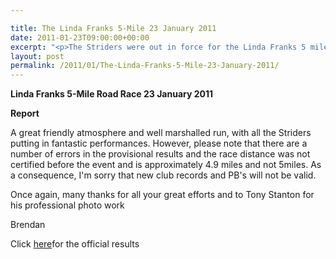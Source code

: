 ```yaml
---

title: The Linda Franks 5-Mile 23 January 2011
date: 2011-01-23T09:00:00+00:00
excerpt: "<p>The Striders were out in force for the Linda Franks 5 mile road race. John Parker stormed to victory, where he led from the start and pulled away with every stride to win this county series race by over 400 metres. His time was a scintillating 24.49 for this flat very fast course which has yet to be officially certified by the RRC. There were lots of PB's and outstanding performance by all. very well done everyone, Brendan Ward (Club Chairman) Linda Franks Photos Report Results</p>"
layout: post
permalink: /2011/01/The-Linda-Franks-5-Mile-23-January-2011/
---
```

**Linda Franks 5-Mile Road Race 23 January 2011**



 </p> 

**Report**

A great friendly atmosphere and well marshalled run, with all the Striders putting in fantastic performances. However, please note that there are a number of errors in the provisional results and the race distance was not certified before the event and is approximately 4.9 miles and not 5miles. As a consequence, I'm sorry that new club records and PB's will not be valid.

Once again, many thanks for all your great efforts and to Tony Stanton for his professional photo work

Brendan

Click <a href="https://www.almostathletes.org.uk/LindaFranks/2011/LF5mResults2011-1.pdf" target="_blank" rel="nofollow">here</a>for the official results